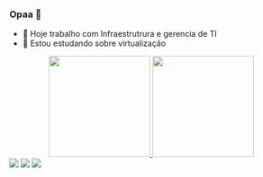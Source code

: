 ### Opaa 👋

- 🔭 Hoje trabalho com Infraestrutrura e gerencia de TI
- 🌱 Estou estudando sobre virtualização


<div align="center">
  <a href="https://github.com/leonardorampanelli">
  <img height="180em" src="https://github-readme-stats.vercel.app/api?username=leonardorampanelli&show_icons=true&theme=dark&include_all_commits=true&count_private=true"/>
  <img height="180em" src="https://github-readme-stats.vercel.app/api/top-langs/?username=leonardorampanelli&layout=compact&langs_count=7&theme=dark"/>
</div>
  
  <div> 
  <a href="https://instagram.com/leonardorampanelli" target="_blank"><img src="https://img.shields.io/badge/-Instagram-%23E4405F?style=for-the-badge&logo=instagram&logoColor=white" target="_blank"></a> 
  <a href = "mailto:leonardorampanellirs@gmail.com"><img src="https://img.shields.io/badge/-Gmail-%23333?style=for-the-badge&logo=gmail&logoColor=white" target="_blank"></a>
  <a href="https://www.linkedin.com/in/rafaella-ballerini-45875016a" target="_blank"><img src="https://img.shields.io/badge/-LinkedIn-%230077B5?style=for-the-badge&logo=linkedin&logoColor=white" target="_blank"></a> 
 
</div>
